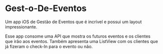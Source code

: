 # Gest-o-De-Eventos
Um app iOS de Gestão de Eventos que é incrível e possui um layout impressionante.

Esse app consome uma API que mostra os futuros eventos e os clientes que irão aos eventos. Também apresenta uma ListView com os clientes que já fizeram o check-In para o evento ou não.
